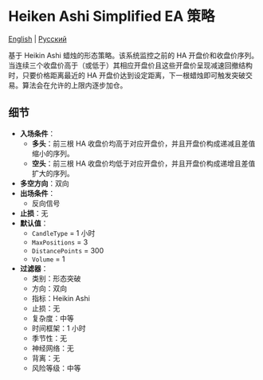# Heiken Ashi Simplified EA 策略
[English](README.md) | [Русский](README_ru.md)

基于 Heikin Ashi 蜡烛的形态策略。该系统监控之前的 HA 开盘价和收盘价序列。当连续三个收盘价高于（或低于）其相应开盘价且这些开盘价呈现减速回撤结构时，只要价格距离最近的 HA 开盘价达到设定距离，下一根蜡烛即可触发突破交易。算法会在允许的上限内逐步加仓。

## 细节

- **入场条件**：
  - **多头**：前三根 HA 收盘价均高于对应开盘价，并且开盘价构成递减且差值缩小的序列。
  - **空头**：前三根 HA 收盘价均低于对应开盘价，并且开盘价构成递增且差值扩大的序列。
- **多空方向**：双向
- **出场条件**：
  - 反向信号
- **止损**：无
- **默认值**：
  - `CandleType` = 1 小时
  - `MaxPositions` = 3
  - `DistancePoints` = 300
  - `Volume` = 1
- **过滤器**：
  - 类别：形态突破
  - 方向：双向
  - 指标：Heikin Ashi
  - 止损：无
  - 复杂度：中等
  - 时间框架：1 小时
  - 季节性：无
  - 神经网络：无
  - 背离：无
  - 风险等级：中等
